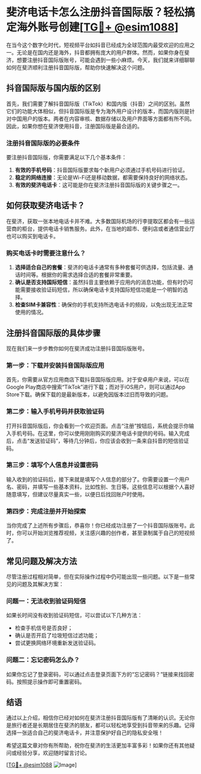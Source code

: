 # 斐济电话卡怎么注册抖音国际版？轻松搞定海外账号创建[[TG💪+ @esim1088](https://t.me/s/esim1088)]

在当今这个数字化时代，短视频平台如抖音已经成为全球范围内最受欢迎的应用之一。无论是在国内还是海外，抖音都拥有庞大的用户群体。然而，如果你身在斐济，想要注册抖音国际版账号，可能会遇到一些小麻烦。今天，我们就来详细聊聊如何在斐济顺利注册抖音国际版，帮助你快速解决这个问题。

## 抖音国际版与国内版的区别

首先，我们需要了解抖音国际版（TikTok）和国内版（抖音）之间的区别。虽然它们的功能大体相似，但抖音国际版是专为海外用户设计的版本，而国内版则是针对中国用户的版本。两者在内容审核、数据存储以及用户界面等方面都有所不同。因此，如果你想在斐济使用抖音，注册国际版是最合适的。

### 注册抖音国际版的必要条件

要注册抖音国际版，你需要满足以下几个基本条件：

1. **有效的手机号码**：抖音国际版要求每个新用户必须通过手机号码进行验证。
2. **稳定的网络连接**：无论是Wi-Fi还是移动数据，都需要保持良好的网络状态。
3. **有效的斐济电话卡**：这可能是你在斐济注册抖音国际版的关键步骤之一。

## 如何获取斐济电话卡？

在斐济，获取一张本地电话卡并不难。大多数国际机场的行李提取区都会有一些运营商的柜台，提供电话卡销售服务。此外，在当地的超市、便利店或者通信营业厅也可以购买到电话卡。

### 购买电话卡时需要注意什么？

1. **选择适合自己的套餐**：斐济的电话卡通常有多种套餐可供选择，包括流量、通话时间等。根据你的需求选择合适的套餐非常重要。
2. **确认是否支持国际短信**：虽然抖音主要依赖于应用内的消息功能，但有时仍可能需要接收验证码短信，所以确保电话卡支持国际短信功能是一个明智的选择。
3. **检查SIM卡兼容性**：确保你的手机支持所选电话卡的频段，以免出现无法正常使用的情况。

## 注册抖音国际版的具体步骤

现在我们来一步步教你如何在斐济成功注册抖音国际版账号。

### 第一步：下载并安装抖音国际版应用

首先，你需要从官方应用商店下载抖音国际版应用。对于安卓用户来说，可以在Google Play商店中搜索“TikTok”进行下载；而对于iOS用户，则可以通过App Store下载。确保下载的是最新版本，以避免因版本过旧而导致的问题。

### 第二步：输入手机号码并获取验证码

打开抖音国际版后，你会看到一个欢迎页面。点击“注册”按钮后，系统会提示你输入手机号码。在这里，你可以使用刚刚购买的斐济电话卡提供的号码。输入完成后，点击“发送验证码”，等待几分钟后，你应该会收到一条来自抖音的短信验证码。

### 第三步：填写个人信息并设置密码

输入收到的验证码后，接下来就是填写个人信息的部分了。你需要设置一个用户名、密码，并填写一些基本资料，比如性别、生日等。这些信息可以根据个人喜好随意填写，但建议尽量真实一些，以便日后找回账户时使用。

### 第四步：完成注册并开始探索

当你完成了上述所有步骤后，恭喜你！你已经成功注册了一个抖音国际版账号。此时，你可以开始浏览推荐视频，关注感兴趣的创作者，甚至录制属于自己的短视频了。

## 常见问题及解决方法

尽管注册过程相对简单，但在实际操作过程中仍可能出现一些问题。以下是一些常见的问题及其解决方案：

### 问题一：无法收到验证码短信

如果长时间没有收到验证码短信，可以尝试以下几种方法：
- 检查手机信号是否良好；
- 确认是否开启了垃圾短信过滤功能；
- 尝试更换网络环境重新发送验证码。

### 问题二：忘记密码怎么办？

如果你忘记了登录密码，可以通过点击登录页面下方的“忘记密码？”链接来找回密码。按照提示操作即可重置密码。

## 结语

通过以上介绍，相信你已经对如何在斐济注册抖音国际版有了清晰的认识。无论你是旅行者还是长期居住在斐济的朋友，都可以轻松地享受到抖音带来的乐趣。记得选择一张适合自己的斐济电话卡，并注意保护好自己的隐私安全哦！

希望这篇文章对你有所帮助，祝你在斐济的生活更加丰富多彩！如果你还有其他疑问或经验分享，欢迎随时留言讨论。

[[TG💪+ @esim1088](https://t.me/s/esim1088) ![Image](https://i.postimg.cc/4NQfJmqS/Snipaste-2025-05-13-00-14-12.png)]